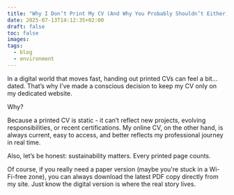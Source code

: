 ```yaml
---
title: "Why I Don’t Print My CV (And Why You Probably Shouldn’t Either)"
date: 2025-07-13T14:12:35+02:00
draft: false
toc: false
images:
tags:
  - blog
  - environment
---
```


In a digital world that moves fast, handing out printed CVs can feel a bit... dated. That’s why I’ve made a conscious decision to keep my CV only on my dedicated website.

Why?

Because a printed CV is static - it can’t reflect new projects, evolving responsibilities, or recent certifications. My online CV, on the other hand, is always current, easy to access, and better reflects my professional journey in real time.

Also, let’s be honest: sustainability matters. Every printed page counts.

Of course, if you really need a paper version (maybe you're stuck in a Wi-Fi-free zone), you can always download the latest PDF copy directly from my site. Just know the digital version is where the real story lives.